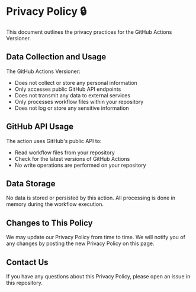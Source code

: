 # Privacy Policy 🔒

This document outlines the privacy practices for the GitHub Actions Versioner.

## Data Collection and Usage

The GitHub Actions Versioner:
- Does not collect or store any personal information
- Only accesses public GitHub API endpoints
- Does not transmit any data to external services
- Only processes workflow files within your repository
- Does not log or store any sensitive information

## GitHub API Usage

The action uses GitHub's public API to:
- Read workflow files from your repository
- Check for the latest versions of GitHub Actions
- No write operations are performed on your repository

## Data Storage

No data is stored or persisted by this action. All processing is done in memory during the workflow execution.

## Changes to This Policy

We may update our Privacy Policy from time to time. We will notify you of any changes by posting the new Privacy Policy on this page.

## Contact Us

If you have any questions about this Privacy Policy, please open an issue in this repository.
